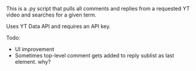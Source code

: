 This is a .py script that pulls all comments and replies from a requested YT video and searches for a given term.

Uses YT Data API and requires an API key.

Todo: 
- UI improvement
- Sometimes top-level comment gets added to reply sublist as last element. why?

